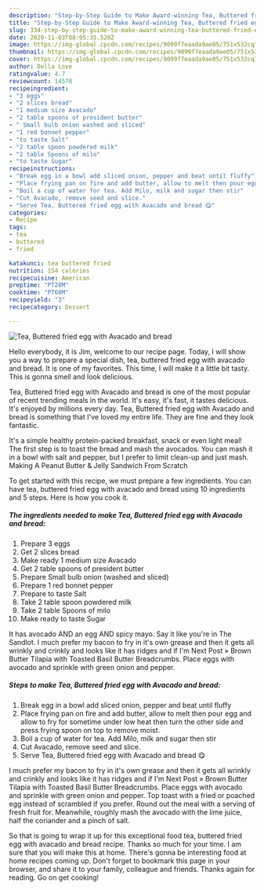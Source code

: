 ```yaml
---
description: "Step-by-Step Guide to Make Award-winning Tea, Buttered fried egg with Avacado and bread"
title: "Step-by-Step Guide to Make Award-winning Tea, Buttered fried egg with Avacado and bread"
slug: 334-step-by-step-guide-to-make-award-winning-tea-buttered-fried-egg-with-avacado-and-bread
date: 2020-11-03T08:05:35.520Z
image: https://img-global.cpcdn.com/recipes/9099f7eaada9ae05/751x532cq70/tea-buttered-fried-egg-with-avacado-and-bread-recipe-main-photo.jpg
thumbnail: https://img-global.cpcdn.com/recipes/9099f7eaada9ae05/751x532cq70/tea-buttered-fried-egg-with-avacado-and-bread-recipe-main-photo.jpg
cover: https://img-global.cpcdn.com/recipes/9099f7eaada9ae05/751x532cq70/tea-buttered-fried-egg-with-avacado-and-bread-recipe-main-photo.jpg
author: Della Love
ratingvalue: 4.7
reviewcount: 14578
recipeingredient:
- "3 eggs"
- "2 slices bread"
- "1 medium size Avacado"
- "2 table spoons of president butter"
- " Small bulb onion washed and sliced"
- "1 red bonnet pepper"
- "to taste Salt"
- "2 table spoon powdered milk"
- "2 table Spoons of milo"
- "to taste Sugar"
recipeinstructions:
- "Break egg in a bowl add sliced onion, pepper and beat until fluffy"
- "Place frying pan on fire and add butter, allow to melt then pour egg and allow to fry for sometime under low heat then turn the other side and press frying spoon on top to remove moist."
- "Boil a cup of water for tea. Add Milo, milk and sugar then stir"
- "Cut Avacado, remove seed and slice."
- "Serve Tea, Buttered fried egg with Avacado and bread 😋"
categories:
- Recipe
tags:
- tea
- buttered
- fried

katakunci: tea buttered fried 
nutrition: 154 calories
recipecuisine: American
preptime: "PT28M"
cooktime: "PT60M"
recipeyield: "3"
recipecategory: Dessert

---
```



![Tea, Buttered fried egg with Avacado and bread](https://img-global.cpcdn.com/recipes/9099f7eaada9ae05/751x532cq70/tea-buttered-fried-egg-with-avacado-and-bread-recipe-main-photo.jpg)

Hello everybody, it is Jim, welcome to our recipe page. Today, I will show you a way to prepare a special dish, tea, buttered fried egg with avacado and bread. It is one of my favorites. This time, I will make it a little bit tasty. This is gonna smell and look delicious.

Tea, Buttered fried egg with Avacado and bread is one of the most popular of recent trending meals in the world. It's easy, it's fast, it tastes delicious. It's enjoyed by millions every day. Tea, Buttered fried egg with Avacado and bread is something that I've loved my entire life. They are fine and they look fantastic.

It&#39;s a simple healthy protein-packed breakfast, snack or even light meal! The first step is to toast the bread and mash the avocados. You can mash it in a bowl with salt and pepper, but I prefer to limit clean-up and just mash. Making A Peanut Butter &amp; Jelly Sandwich From Scratch


To get started with this recipe, we must prepare a few ingredients. You can have tea, buttered fried egg with avacado and bread using 10 ingredients and 5 steps. Here is how you cook it.

<!--inarticleads1-->

##### The ingredients needed to make Tea, Buttered fried egg with Avacado and bread:

1. Prepare 3 eggs
1. Get 2 slices bread
1. Make ready 1 medium size Avacado
1. Get 2 table spoons of president butter
1. Prepare  Small bulb onion (washed and sliced)
1. Prepare 1 red bonnet pepper
1. Prepare to taste Salt
1. Take 2 table spoon powdered milk
1. Take 2 table Spoons of milo
1. Make ready to taste Sugar


It has avocado AND an egg AND spicy mayo. Say it like you&#39;re in The Sandlot. I much prefer my bacon to fry in it&#39;s own grease and then it gets all wrinkly and crinkly and looks like it has ridges and if I&#39;m Next Post » Brown Butter Tilapia with Toasted Basil Butter Breadcrumbs. Place eggs with avocado and sprinkle with green onion and pepper. 

<!--inarticleads2-->

##### Steps to make Tea, Buttered fried egg with Avacado and bread:

1. Break egg in a bowl add sliced onion, pepper and beat until fluffy
1. Place frying pan on fire and add butter, allow to melt then pour egg and allow to fry for sometime under low heat then turn the other side and press frying spoon on top to remove moist.
1. Boil a cup of water for tea. Add Milo, milk and sugar then stir
1. Cut Avacado, remove seed and slice.
1. Serve Tea, Buttered fried egg with Avacado and bread 😋


I much prefer my bacon to fry in it&#39;s own grease and then it gets all wrinkly and crinkly and looks like it has ridges and if I&#39;m Next Post » Brown Butter Tilapia with Toasted Basil Butter Breadcrumbs. Place eggs with avocado and sprinkle with green onion and pepper. Top toast with a fried or poached egg instead of scrambled if you prefer. Round out the meal with a serving of fresh fruit for. Meanwhile, roughly mash the avocado with the lime juice, half the coriander and a pinch of salt. 

So that is going to wrap it up for this exceptional food tea, buttered fried egg with avacado and bread recipe. Thanks so much for your time. I am sure that you will make this at home. There's gonna be interesting food at home recipes coming up. Don't forget to bookmark this page in your browser, and share it to your family, colleague and friends. Thanks again for reading. Go on get cooking!
